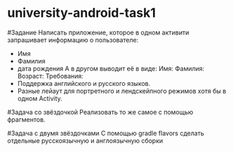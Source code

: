 university-android-task1
========================
#Задание
Написать приложение, которое в одном активити запрашивает информацию о пользователе:
* Имя
* Фамилия
* дата рождения
A в другом выводит её в виде:
Имя: <Name> Фамилия: <Surname> Возраст: <Age>
Требования:
* Поддержка английского и русского языков.
* Разные лейаут для портретного и лендскейпного режимов хотя бы в одном Activity.

#Задача со звёздочкой
Реализовать то же самое с помощью фрагментов.

#Задача с двумя звёздочками
С помощью gradle flavors сделать отдельные русскоязычную и англоязычную сборки
